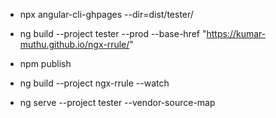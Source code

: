 * npx angular-cli-ghpages --dir=dist/tester/
* ng build --project tester --prod --base-href "https://kumar-muthu.github.io/ngx-rrule/"
* npm publish

* ng build --project ngx-rrule --watch
* ng serve --project tester --vendor-source-map
